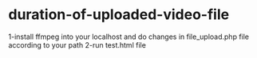 # duration-of-uploaded-video-file

1-install ffmpeg into your localhost and do changes in file_upload.php file according to your path
2-run test.html file
